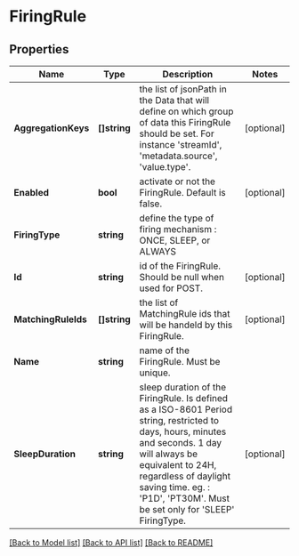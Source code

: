 # FiringRule

## Properties

Name | Type | Description | Notes
------------ | ------------- | ------------- | -------------
**AggregationKeys** | **[]string** | the list of jsonPath in the Data that will define on which group of data this FiringRule should be set. For instance &#39;streamId&#39;, &#39;metadata.source&#39;, &#39;value.type&#39;. | [optional] 
**Enabled** | **bool** | activate or not the FiringRule. Default is false. | [optional] 
**FiringType** | **string** | define the type of firing mechanism : ONCE, SLEEP, or ALWAYS | 
**Id** | **string** | id of the FiringRule. Should be null when used for POST. | [optional] 
**MatchingRuleIds** | **[]string** | the list of MatchingRule ids that will be handeld by this FiringRule. | [optional] 
**Name** | **string** | name of the FiringRule. Must be unique. | 
**SleepDuration** | **string** | sleep duration of the FiringRule. Is defined as a ISO-8601 Period string, restricted to days, hours, minutes and seconds. 1 day will always be equivalent to 24H, regardless of daylight saving time. eg. : &#39;P1D&#39;, &#39;PT30M&#39;. Must be set only for &#39;SLEEP&#39; FiringType. | [optional] 

[[Back to Model list]](../README.md#documentation-for-models) [[Back to API list]](../README.md#documentation-for-api-endpoints) [[Back to README]](../README.md)


